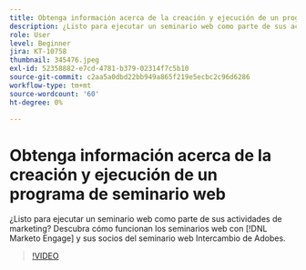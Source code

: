 ```yaml
---
title: Obtenga información acerca de la creación y ejecución de un programa de seminario web
description: ¿Listo para ejecutar un seminario web como parte de sus actividades de marketing? Descubra cómo funcionan los seminarios web con [!DNL Marketo Engage] y sus socios del seminario web Intercambio de Adobes.
role: User
level: Beginner
jira: KT-10758
thumbnail: 345476.jpeg
exl-id: 52358882-e7cd-4781-b379-02314f7c5b10
source-git-commit: c2aa5a0dbd22bb949a865f219e5ecbc2c96d6286
workflow-type: tm+mt
source-wordcount: '60'
ht-degree: 0%

---
```


# Obtenga información acerca de la creación y ejecución de un programa de seminario web

¿Listo para ejecutar un seminario web como parte de sus actividades de marketing? Descubra cómo funcionan los seminarios web con [!DNL Marketo Engage] y sus socios del seminario web Intercambio de Adobes.

>[!VIDEO](https://video.tv.adobe.com/v/345476/?quality=12&learn=on)
